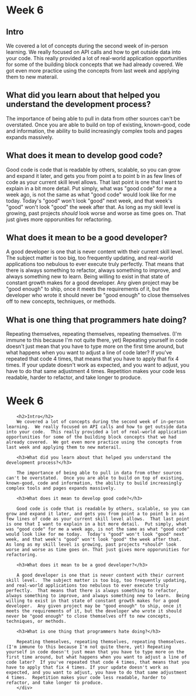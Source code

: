 # Week 6

## Intro
We covered a lot of concepts during the second week of in-person learning.  We really focused on API calls and how to get outside data into your code.  This really provided a lot of real-world application opportunities for some of the building block concepts that we had already covered.  We got even more practice using the concepts from last week and applying them to new materail.  

## What did you learn about that helped you understand the development process?

The importance of being able to pull in data from other sources can't be overstated.  Once you are able to build on top of existing, known-good, code and information, the ability to build increasingly complex tools and pages expands massively.  

## What does it mean to develop good code?

Good code is code that is readable by others, scalable, so you can grow and expand it later, and gets you from point a to point b in as few lines of code as your current skill level allows.  That last point is one that I want to explain in a bit more detail.  Put simply, what was "good code" for me a week ago, is not the same as what "good code" would look like for me today.  Today's "good" won't look "good" next week, and that week's "good" won't look "good" the week after that.  As long as my skill level is growing, past projects *should* look worse and worse as time goes on. That just gives more opporunities for refactoring.

## What does it mean to be a good developer?

A good developer is one that is never content with their current skill level.  The subject matter is too big, too frequently updating, and real-world applications too nebulous to ever execute truly perfectly.  That means that there is always something to refactor, always something to improve, and always something new to learn.  Being willing to exist in that state of constant growth makes for a good developer.  Any given project may be "good enough" to ship, once it meets the requirements of it, but the developer who wrote it should never be "good enough" to close themselves off to new concepts, techniques, or methods.

## What is one thing that programmers hate doing?

Repeating themselves, repeating themselves, repeating themselves.  (I'm immune to this because I'm not quite there, yet) Repeating yourself in code doesn't just mean that you have to type more on the first time around, but what happens when you want to adjust a line of code later?  If you've repeated that code 4 times, that means that you have to apply that fix 4 times. If your update doesn't work as expected, and you want to adjust, you have to do that same adjustment 4 times.  Repetition makes your code less readable, harder to refactor, and take longer to produce.  

<h1>Week 6</h1>

        <h2>Intro</h2>
        We covered a lot of concepts during the second week of in-person learning.  We really focused on API calls and how to get outside data into your code.  This really provided a lot of real-world application opportunities for some of the building block concepts that we had already covered.  We got even more practice using the concepts from last week and applying them to new materail.  
        
        <h3>What did you learn about that helped you understand the development process?</h3>
        
        The importance of being able to pull in data from other sources can't be overstated.  Once you are able to build on top of existing, known-good, code and information, the ability to build increasingly complex tools and pages expands massively.  
        
        <h3>What does it mean to develop good code?</h3>
        
        Good code is code that is readable by others, scalable, so you can grow and expand it later, and gets you from point a to point b in as few lines of code as your current skill level allows.  That last point is one that I want to explain in a bit more detail.  Put simply, what was "good code" for me a week ago, is not the same as what "good code" would look like for me today.  Today's "good" won't look "good" next week, and that week's "good" won't look "good" the week after that.  As long as my skill level is growing, past projects *should* look worse and worse as time goes on. That just gives more opporunities for refactoring.
        
        <h3>What does it mean to be a good developer?</h3>
        
        A good developer is one that is never content with their current skill level.  The subject matter is too big, too frequently updating, and real-world applications too nebulous to ever execute truly perfectly.  That means that there is always something to refactor, always something to improve, and always something new to learn.  Being willing to exist in that state of constant growth makes for a good developer.  Any given project may be "good enough" to ship, once it meets the requirements of it, but the developer who wrote it should never be "good enough" to close themselves off to new concepts, techniques, or methods.
        
        <h3>What is one thing that programmers hate doing?</h3>
        
        Repeating themselves, repeating themselves, repeating themselves.  (I'm immune to this because I'm not quite there, yet) Repeating yourself in code doesn't just mean that you have to type more on the first time around, but what happens when you want to adjust a line of code later?  If you've repeated that code 4 times, that means that you have to apply that fix 4 times. If your update doesn't work as expected, and you want to adjust, you have to do that same adjustment 4 times.  Repetition makes your code less readable, harder to refactor, and take longer to produce.     
        </div>